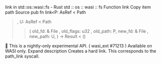 link in std::os::wasi::fs - Rust
std
::
os
::
wasi
::
fs
Function
link
Copy item path
Source
pub fn link<P:
AsRef
<
Path
>, U:
AsRef
<
Path
>>(
    old_fd: &
File
,
    old_flags:
u32
,
    old_path: P,
    new_fd: &
File
,
    new_path: U,
) ->
Result
<
()
>
🔬
This is a nightly-only experimental API. (
wasi_ext
#71213
)
Available on
WASI
only.
Expand description
Creates a hard link.
This corresponds to the
path_link
syscall.